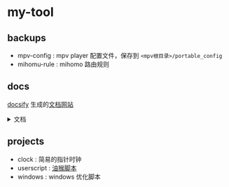# my-tool

## backups

- mpv-config : mpv player 配置文件，保存到 `<mpv根目录>/portable_config`
- mihomu-rule : mihomo 路由规则

## docs

[docsify](https://docsify.js.org/) 生成的[文档网站](https://tianmuyun.github.io/my-tool/)

<details>
<summary>文档</summary>

- [油猴脚本](/docs/zh-cn/userscript.md)
- [GitHub 文件](/docs//zh-cn/githubfile)
- [Node.js 安装](/docs/zh-cn/nodejs.md)
- [Windows 优化](/docs/zh-cn/windows.md)
- [Windows 符号链接](/docs/zh-cn/symlink.md)

</details>

## projects

- clock : 简易的指针时钟
- userscript : [油猴脚本](/projects/userscript/README.md)
- windows : windows 优化脚本
